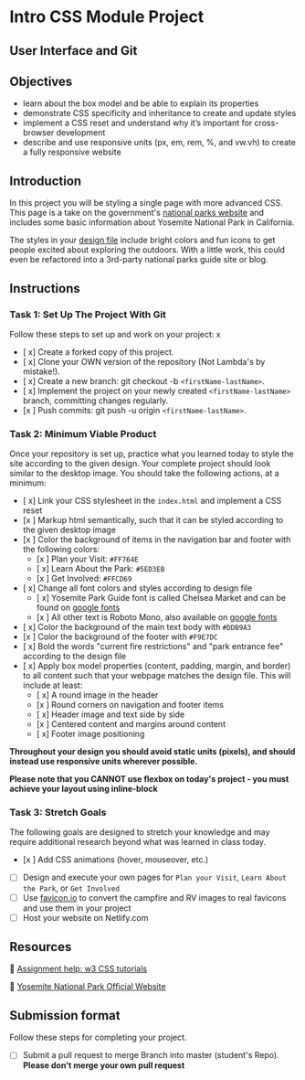 # Intro CSS Module Project

## User Interface and Git

## Objectives

- learn about the box model and be able to explain its properties
- demonstrate CSS specificity and inheritance to create and update styles
- implement a CSS reset and understand why it’s important for cross-browser development
- describe and use responsive units (px, em, rem, %, and vw.vh) to create a fully responsive website

## Introduction

In this project you will be styling a single page with more advanced CSS. This page is a take on the government's [national parks website](https://www.nps.gov/yose/index.htm) and includes some basic information about Yosemite National Park in California.

The styles in your [design file](/design/desktop.jpg) include bright colors and fun icons to get people excited about exploring the outdoors. With a little work, this could even be refactored into a 3rd-party national parks guide site or blog.

## Instructions

### Task 1: Set Up The Project With Git

Follow these steps to set up and work on your project:
x
- [ x] Create a forked copy of this project.
- [ x] Clone your OWN version of the repository (Not Lambda's by mistake!).
- [ x] Create a new branch: git checkout -b `<firstName-lastName>`.
- [ x] Implement the project on your newly created `<firstName-lastName>` branch, committing changes regularly.
- [x ] Push commits: git push -u origin `<firstName-lastName>`.

### Task 2: Minimum Viable Product

Once your repository is set up, practice what you learned today to style the site according to the given design. Your complete project should look similar to the desktop image. You should take the following actions, at a minimum:

- [ x] Link your CSS stylesheet in the `index.html` and implement a CSS reset 
- [x ] Markup html semantically, such that it can be styled according to the given desktop image
- [x ] Color the background of items in the navigation bar and footer with the following colors:
  - [x ] Plan your Visit: `#FF764E`
  - [ x] Learn About the Park: `#5ED3EB`
  - [x ] Get Involved: `#FFCD69`
- [ x] Change all font colors and styles according to design file
  - [ x] Yosemite Park Guide font is called Chelsea Market and can be found on [google fonts](https://fonts.google.com/specimen/Chelsea+Market)
  - [x ] All other text is Roboto Mono, also available on [google fonts](https://fonts.google.com/specimen/Roboto+Mono)
- [ x] Color the background of the main text body with `#DDB9A3`
- [x ] Color the background of the footer with `#F9E7DC`
- [ x] Bold the words "current fire restrictions" and "park entrance fee" according to the design file
- [ x] Apply box model properties (content, padding, margin, and border) to all content such that your webpage matches the design file. This will include at least:
  - [ x] A round image in the header
  - [x ] Round corners on navigation and footer items
  - [ x] Header image and text side by side
  - [x ] Centered content and margins around content
  - [ x] Footer image positioning

**Throughout your design you should avoid static units (pixels), and should instead use responsive units wherever possible.**

**Please note that you CANNOT use flexbox on today's project - you must achieve your layout using inline-block**


### Task 3: Stretch Goals

The following goals are designed to stretch your knowledge and may require additional research beyond what was learned in class today.

- [x ] Add CSS animations (hover, mouseover, etc.)
- [ ] Design and execute your own pages for `Plan your Visit`, `Learn About the Park`, or `Get Involved`
- [ ] Use [favicon.io](https://favicon.io/favicon-converter/) to convert the campfire and RV images to real favicons and use them in your project
- [ ] Host your website on Netlify.com

## Resources

👋 [Assignment help: w3 CSS tutorials](https://www.w3schools.com/css/)

👀 [Yosemite National Park Official Website](https://www.nps.gov/yose/index.htm)

## Submission format
  
Follow these steps for completing your project.

- [ ] Submit a pull request to merge <firstName-lastName> Branch into master (student's  Repo). **Please don't merge your own pull request**

